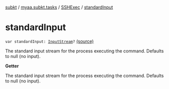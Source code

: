 [subkt](../../index.md) / [myaa.subkt.tasks](../index.md) / [SSHExec](index.md) / [standardInput](./standard-input.md)

# standardInput

`var standardInput: `[`InputStream`](https://docs.oracle.com/javase/9/docs/api/java/io/InputStream.html)`?` [(source)](https://github.com/Myaamori/SubKt/blob/0.1.7/src/main/kotlin/myaa/subkt/tasks/tasks.kt#L2045)

The standard input stream for the process executing the command.
Defaults to null (no input).

**Getter**

The standard input stream for the process executing the command.
Defaults to null (no input).

